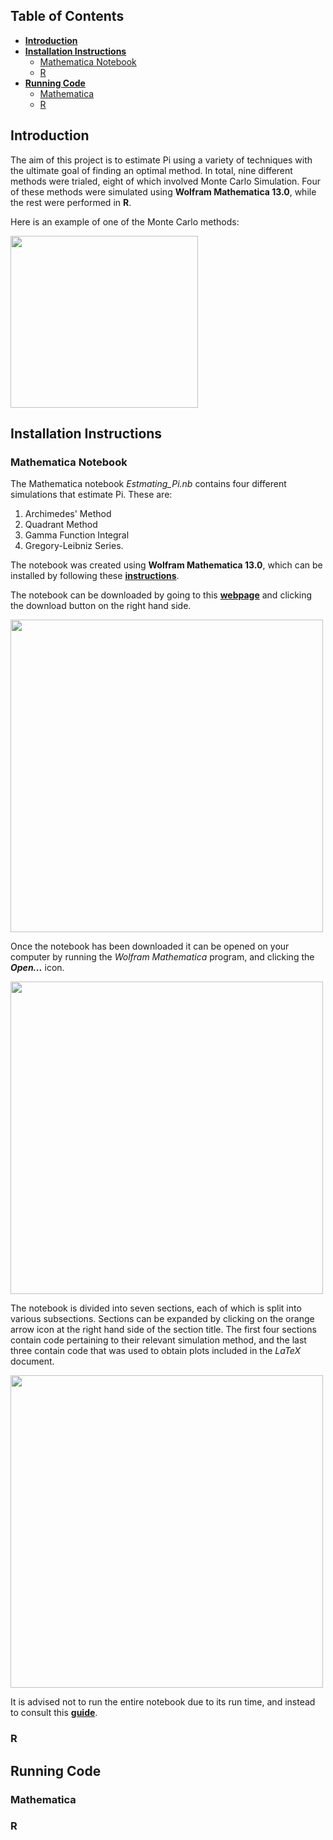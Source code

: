 ## Table of Contents
- [**Introduction**](https://github.com/ACM40960/project-Adye-Curran#introduction)
- [**Installation Instructions**](https://github.com/ACM40960/project-Adye-Curran#installation-instructions)
  - [Mathematica Notebook](https://github.com/ACM40960/project-Adye-Curran#mathematica-notebook)
  - [R](https://github.com/ACM40960/project-Adye-Curran#r)
- [**Running Code**](https://github.com/ACM40960/project-Adye-Curran#running-code)
  - [Mathematica](https://github.com/ACM40960/project-Adye-Curran#mathematica-1)
  - [R](https://github.com/ACM40960/project-Adye-Curran#r-1)
## Introduction

   The aim of this project is to estimate Pi using a variety of techniques with the ultimate goal of finding an optimal method. In total, nine different methods were trialed, eight of which involved Monte Carlo Simulation. Four of these methods were simulated using **Wolfram Mathematica 13.0**, while the rest were performed in **R**.
   
   Here is an example of one of the Monte Carlo methods:
  
   <img src="https://github.com/ACM40960/project-EllenBennett/blob/main/gif_of_quadrant_method.gif" width="300" height="275"/>

## Installation Instructions
### Mathematica Notebook

The Mathematica notebook *Estmating_Pi.nb* contains four different simulations that estimate Pi. These are:
1. Archimedes' Method
2. Quadrant Method
3. Gamma Function Integral
4. Gregory-Leibniz Series.

The notebook was created using **Wolfram Mathematica 13.0**, which can be installed by following these [**instructions**](https://reference.wolfram.com/language/tutorial/InstallingMathematica.html).

The notebook can be downloaded by going to this [**webpage**](https://github.com/ACM40960/project-Adye-Curran/blob/main/Estimating_Pi.nb) and clicking the download button on the right hand side. 

<img src="https://github.com/ACM40960/project-Adye-Curran/blob/main/download_notebook.png" width = "500"/>

Once the notebook has been downloaded it can be opened on your computer by running the *Wolfram Mathematica* program, and clicking the ***Open...*** icon. 


<img src="https://github.com/ACM40960/project-Adye-Curran/blob/main/mathematica_menu.png" width = "500"/>

The notebook is divided into seven sections, each of which is split into various subsections. Sections can be expanded by clicking on the orange arrow icon at the right hand side of the section title. The first four sections contain code pertaining to their relevant simulation method, and the last three contain code that was used to obtain plots included in the *LaTeX* document. 

  <img src="https://github.com/ACM40960/project-Adye-Curran/blob/main/notebook_layout.png" width = "500" />

It is advised not to run the entire notebook due to its run time, and instead to consult this [**guide**](https://github.com/ACM40960/project-Adye-Curran#mathematica-1).
  

 
### R

## Running Code
### Mathematica
### R
